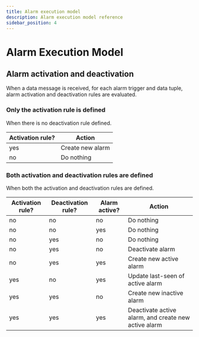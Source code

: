 ```yaml
---
title: Alarm execution model
description: Alarm execution model reference
sidebar_position: 4
---
```


# Alarm Execution Model

## Alarm activation and deactivation

When a data message is received, for each alarm trigger and data
tuple, alarm activation and deactivation rules are evaluated.

### Only the activation rule is defined

When there is no deactivation rule defined.

| Activation rule? | Action           |
|------------------|------------------|
| yes              | Create new alarm |
| no               | Do nothing       |

### Both activation and deactivation rules are defined

When both the activation and deactivation rules are defined.

| Activation rule? | Deactivation rule? | Alarm active? | Action                                               |
|------------------|--------------------|---------------|------------------------------------------------------|
| no               | no                 | no            | Do nothing                                           |
| no               | no                 | yes           | Do nothing                                           |
| no               | yes                | no            | Do nothing                                           |
| no               | yes                | no            | Deactivate alarm                                     |
| no               | yes                | yes           | Create new active alarm                              |
| yes              | no                 | yes           | Update last-seen of active alarm                     |
| yes              | yes                | no            | Create new inactive alarm                            |
| yes              | yes                | yes           | Deactivate active alarm, and create new active alarm |
